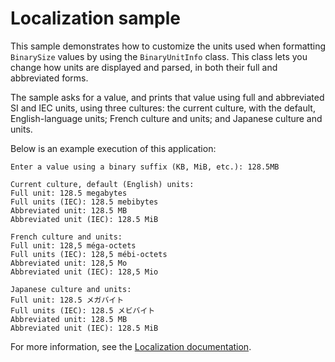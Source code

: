 # Localization sample

This sample demonstrates how to customize the units used when formatting `BinarySize` values by
using the `BinaryUnitInfo` class. This class lets you change how units are displayed and parsed, in
both their full and abbreviated forms.

The sample asks for a value, and prints that value using full and abbreviated SI and IEC units,
using three cultures: the current culture, with the default, English-language units; French culture
and units; and Japanese culture and units.

Below is an example execution of this application:

```text
Enter a value using a binary suffix (KB, MiB, etc.): 128.5MB

Current culture, default (English) units:
Full unit: 128.5 megabytes
Full units (IEC): 128.5 mebibytes
Abbreviated unit: 128.5 MB
Abbreviated unit (IEC): 128.5 MiB

French culture and units:
Full unit: 128,5 méga-octets
Full units (IEC): 128,5 mébi-octets
Abbreviated unit: 128,5 Mo
Abbreviated unit (IEC): 128,5 Mio

Japanese culture and units:
Full unit: 128.5 メガバイト
Full units (IEC): 128.5 メビバイト
Abbreviated unit: 128.5 MB
Abbreviated unit (IEC): 128.5 MiB
```

For more information, see the [Localization documentation](../../../README.md#localization).

